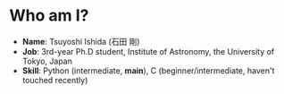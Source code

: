 # Who am I?
+ **Name**: Tsuyoshi Ishida (石田 剛)
+ **Job**: 3rd-year Ph.D student, Institute of Astronomy, the University of Tokyo, Japan
+ **Skill**: Python (intermediate, **main**), C (beginner/intermediate, haven't touched recently)

<!--
**Hoshock/Hoshock** is a ✨ _special_ ✨ repository because its `README.md` (this file) appears on your GitHub profile.

Here are some ideas to get you started:

- 🔭 I’m currently working on ...
- 🌱 I’m currently learning ...
- 👯 I’m looking to collaborate on ...
- 🤔 I’m looking for help with ...
- 💬 Ask me about ...
- 📫 How to reach me: ...
- 😄 Pronouns: ...
- ⚡ Fun fact: ...
-->
